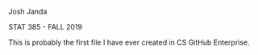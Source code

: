 Josh Janda

STAT 385 - FALL 2019

This is probably the first file I have ever created in CS GitHub Enterprise.